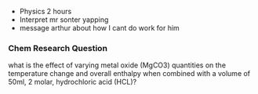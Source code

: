 - Physics 2 hours
- Interpret mr sonter yapping
- message arthur about how I cant do work for him

### Chem Research Question
what is the effect of varying metal oxide (MgCO3) quantities on the temperature change and overall enthalpy when combined with a volume of 50ml, 2 molar, hydrochloric acid (HCL)?
